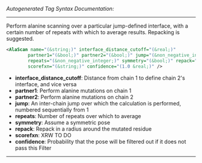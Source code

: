 _Autogenerated Tag Syntax Documentation:_

---
Perform alanine scanning over a particular jump-defined interface, with a certain number of repeats with which to average results. Repacking is suggested.

```xml
<AlaScan name="(&string;)" interface_distance_cutoff="(&real;)"
        partner1="(&bool;)" partner2="(&bool;)" jump="(&non_negative_integer;)"
        repeats="(&non_negative_integer;)" symmetry="(&bool;)" repack="(&bool;)"
        scorefxn="(&string;)" confidence="(1.0 &real;)" />
```

-   **interface_distance_cutoff**: Distance from chain 1 to define chain 2's interface, and vice versa
-   **partner1**: Perform alanine mutations on chain 1
-   **partner2**: Perform alanine mutations on chain 2
-   **jump**: An inter-chain jump over which the calculation is performed, numbered sequentially from 1
-   **repeats**: Number of repeats over which to average
-   **symmetry**: Assume a symmetric pose
-   **repack**: Repack in a radius around the mutated residue
-   **scorefxn**: XRW TO DO
-   **confidence**: Probability that the pose will be filtered out if it does not pass this Filter

---
